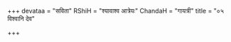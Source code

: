 +++
devataa = "सविता"
RShiH = "श्यावाश्व आत्रेयः"
ChandaH = "गायत्री"
title = "०५ विश्वानि देव"

+++
